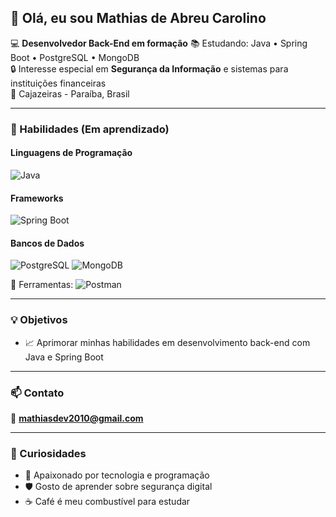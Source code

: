 ## 👋 Olá, eu sou Mathias de Abreu Carolino

💻 **Desenvolvedor Back-End em formação** 
📚 Estudando: Java • Spring Boot • PostgreSQL • MongoDB  
🔒 Interesse especial em **Segurança da Informação** e sistemas para instituições financeiras  
📍 Cajazeiras - Paraíba, Brasil  

---

### 🚀 Habilidades (Em aprendizado)

#### Linguagens de Programação
![Java](https://img.shields.io/badge/Java-ED8B00?style=for-the-badge&logo=openjdk&logoColor=white)

#### Frameworks
![Spring Boot](https://img.shields.io/badge/Spring%20Boot-6DB33F?style=for-the-badge&logo=springboot&logoColor=white)

#### Bancos de Dados
![PostgreSQL](https://img.shields.io/badge/PostgreSQL-316192?style=for-the-badge&logo=postgresql&logoColor=white)
![MongoDB](https://img.shields.io/badge/MongoDB-4EA94B?style=for-the-badge&logo=mongodb&logoColor=white)

🔧 Ferramentas: <img src="https://img.shields.io/badge/Postman-FF6C37?logo=postman&logoColor=white" alt="Postman">  

---

### 💡 Objetivos
- 📈 Aprimorar minhas habilidades em desenvolvimento back-end com Java e Spring Boot 

---

### 📫 Contato
📧 **mathiasdev2010@gmail.com**

---

### 🌟 Curiosidades
- 🚀 Apaixonado por tecnologia e programação  
- 🛡️ Gosto de aprender sobre segurança digital  
- ☕ Café é meu combustível para estudar  
